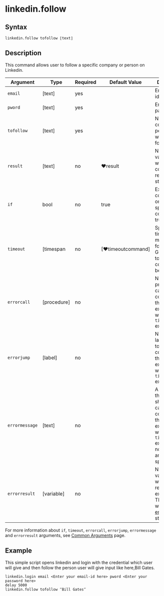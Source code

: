 # linkedin.follow

## Syntax

```G1ANT
linkedin.follow tofollow ⟦text⟧
```

## Description


This command allows user to follow a specific company or person on Linkedin.

| Argument        | Type | Required | Default Value | Description |
| --------        | ---- | -------- | ------------- | ----------- |
| `email`       | [text] |yes  |                  |Enter email-id |
| `pword`      | [text] |yes   |                 |Enter password |
|  `tofollow`    | [text]  |yes|              |  Name of company or person you want to follow |
|  `result`       | [text]  |no   | ♥result   |Name of a variable where the command's result will be stored |
|`if`             |bool|	no	    |true	        |Executes the command only if a specified condition is true|
| `timeout`       | [timespan  | no                 | [♥timeoutcommand]| Specifies time in milliseconds for G1ANT.Robot to wait for the command to be executed |
| `errorcall`     | [procedure]| no       |         | Name of a procedure to call when the command throws an exception or when a given `timeout` expires |
| `errorjump`     | [label]    | no       |         | Name of the label to jump to when the command throws an exception or when a given `timeout` expires |
| `errormessage`  | [text]     | no       |         | A message that will be shown in case the command throws an exception or when a given `timeout` expires, and no `errorjump` argument is specified |
| `errorresult`   | [variable] | no       |         | Name of a variable that will store the returned exception. The variable will be of [error](https://manual.g1ant.com/link/G1ANT.Language/G1ANT.Language/Structures/ErrorStructure.md) structure  |

For more information about `if`, `timeout`, `errorcall`, `errorjump`, `errormessage` and `errorresult` arguments, see [Common Arguments](https://manual.g1ant.com/link/G1ANT.Manual/appendices/common-arguments.md) page.

## Example

This simple script opens linkedin and login with the credential which user will give and then follow the person user will give input like here,Bill Gates.

```G1ANT
linkedin.login email <Enter your email-id here> pword <Enter your password here>
delay 5000
linkedin.follow tofollow ‴Bill Gates‴
```
